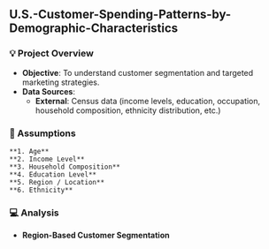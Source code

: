 ## U.S.-Customer-Spending-Patterns-by-Demographic-Characteristics

### :bulb: Project Overview

* **Objective**: To understand customer segmentation and targeted marketing strategies.
* **Data Sources**: 
    * **External**: Census data (income levels, education, occupation, household composition, ethnicity distribution, etc.)

### :pencil: Assumptions
    **1. Age**   
    **2. Income Level**   
    **3. Household Composition**   
    **4. Education Level**   
    **5. Region / Location**   
    **6. Ethnicity**   



### :computer: Analysis

*  **Region-Based Customer Segmentation**



